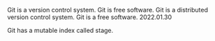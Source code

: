 Git is a version control system.
Git is free software.
Git is a distributed version control system.
Git is a free software.
2022.01.30

Git has a mutable index called stage.
